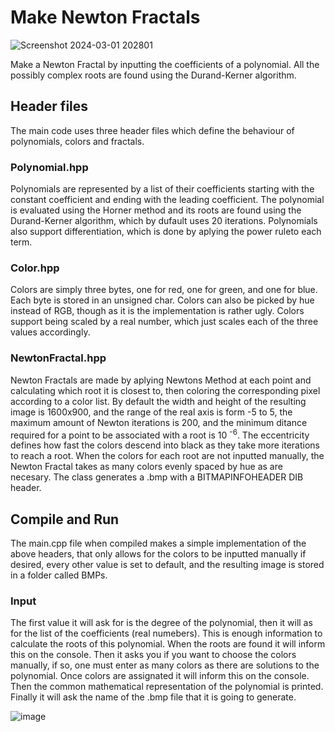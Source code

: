 # Make Newton Fractals

![Screenshot 2024-03-01 202801](https://github.com/All23tor/MakeNewtonFractals/assets/158845088/e6f05c03-f742-46b5-84c5-8bd84f10e020)

Make a Newton Fractal by inputting the coefficients of a polynomial. All the possibly complex roots are found using the Durand-Kerner algorithm. 

## Header files

The main code uses three header files which define the behaviour of polynomials, colors and fractals.

### Polynomial.hpp

Polynomials are represented by a list of their coefficients starting with the constant coefficient and ending with the leading coefficient. 
The polynomial is evaluated using the Horner method and its roots are found using the Durand-Kerner algorithm, which by dufault uses 20 iterations.
Polynomials also support differentiation, which is done by aplying the power ruleto each term.

### Color.hpp

Colors are simply three bytes, one for red, one for green, and one for blue. Each byte is stored in an unsigned char.
Colors can also be picked by hue instead of RGB, though as it is the implementation is rather ugly.
Colors support being scaled by a real number, which just scales each of the three values accordingly.

### NewtonFractal.hpp

Newton Fractals are made by aplying Newtons Method at each point and calculating which root it is closest to, then coloring the corresponding pixel according to a color list.
By default the width and height of the resulting image is 1600x900, and the range of the real axis is form -5 to 5, the maximum amount of Newton iterations is 200, and the minimum ditance required for a point to be associated with a root is 10 <sup>-6</sup>.
The eccentricity defines how fast the colors descend into black as they take more iterations to reach a root. 
When the colors for each root are not inputted manually, the Newton Fractal takes as many colors evenly spaced by hue as are necesary.
The class generates a .bmp with a BITMAPINFOHEADER DIB header.

## Compile and Run

The main.cpp file when compiled makes a simple implementation of the above headers, that only allows for the colors to be inputted manually if desired, every other value is set to default, and the resulting image is stored in a folder called BMPs.

### Input

The first value it will ask for is the degree of the polynomial, then it will as for the list of the coefficients (real numebers).
This is enough information to calculate the roots of this polynomial. When the roots are found it will inform this on the console.
Then it asks you if you want to choose the colors manually, if so, one must enter as many colors as there are solutions to the polynomial.
Once colors are assignated it will inform this on the console.
Then the common mathematical representation of the polynomial is printed.
Finally it will ask the name of the .bmp file that it is going to generate.

![image](https://github.com/All23tor/MakeNewtonFractals/assets/158845088/383d7c6e-6cc7-408a-9270-052e3e262c95)


